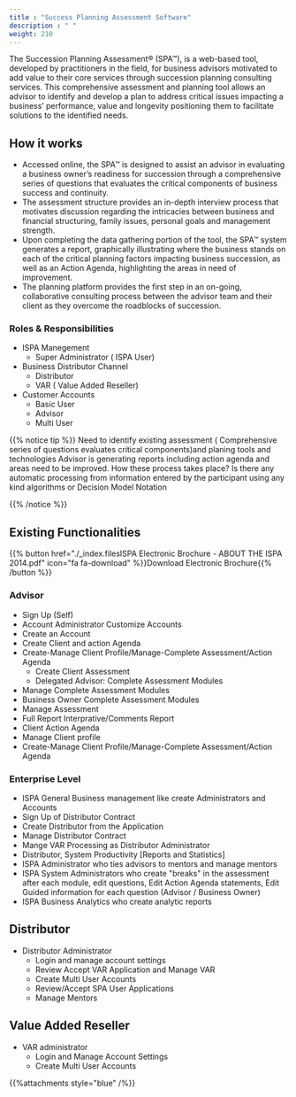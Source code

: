 ```yaml
---
title : "Success Planning Assessment Software"
description : " "
weight: 210
---
```


The Succession Planning Assessment® (SPA™), is a web-based tool, developed by practitioners in the field, for business advisors motivated to add value to their core services through succession planning consulting services. This comprehensive assessment and planning tool allows an advisor to identify and develop a plan to address critical issues impacting a business’ performance, value and longevity positioning them to facilitate solutions to the identified needs.

## How it works ##

* Accessed online, the SPA™ is designed to assist an advisor in evaluating a business owner’s readiness for succession through a comprehensive series of questions that evaluates the critical components of business success and continuity.
* The assessment structure provides an in-depth interview process that motivates discussion regarding the intricacies between business and financial structuring, family issues, personal goals and management strength.
* Upon completing the data gathering portion of the tool, the SPA™ system generates a report, graphically illustrating where the business stands on each of the critical planning factors impacting business succession, as well as an Action Agenda, highlighting the areas in need of improvement.
* The planning platform provides the first step in an on-going, collaborative consulting process between the advisor team and their client as they overcome the roadblocks of succession.

### Roles & Responsibilities ###

* ISPA Manegement
    * Super  Administrator ( ISPA User)
* Business Distributor Channel
    * Distributor
    * VAR ( Value Added Reseller)
* Customer Accounts
    * Basic User
    * Advisor
    * Multi User


{{% notice tip %}}
Need to identify existing assessment ( Comprehensive series of questions evaluates critical components)and planing tools and technologies
Advisor is generating reports including action agenda and areas need to be improved. How these process takes place? Is there any automatic processing from information entered by the participant using any kind algorithms or Decision Model Notation

{{% /notice %}}

## Existing Functionalities ##

{{% button href="./_index.filesISPA Electronic Brochure - ABOUT THE ISPA 2014.pdf" icon="fa fa-download" %}}Download Electronic Brochure{{% /button %}}

### Advisor ###

* Sign Up (Self)
* Account Administrator Customize Accounts
* Create an Account
* Create Client and action Agenda
* Create-Manage Client Profile/Manage-Complete Assessment/Action Agenda
    * Create Client Assessment
    * Delegated Advisor: Complete Assessment Modules
* Manage Complete Assessment Modules 
* Business Owner Complete Assessment Modules
* Manage Assessment
* Full Report Interprative/Comments Report
* Client Action Agenda
* Manage Client profile
* Create-Manage Client Profile/Manage-Complete Assessment/Action Agenda 

### Enterprise Level ###

* ISPA General Business management like create Administrators and Accounts
* Sign Up of Distributor Contract
* Create Distributor from the Application
* Manage Distributor Contract
* Mange VAR Processing as Distributor Administrator
* Distributor, System Productivity [Reports and Statistics]
* ISPA Administrator who ties advisors to mentors and manage mentors
* ISPA System Administrators who create "breaks" in the assessment after each module, edit questions, Edit Action Agenda statements, Edit Guided information for each question (Advisor / Business Owner)
* ISPA Business Analytics who create analytic reports

## Distributor ##

* Distributor Administrator 
    * Login and manage account settings
    * Review Accept VAR Application  and Manage VAR
    * Create Multi User Accounts
    * Review/Accept SPA User Applications
    * Manage Mentors

## Value Added Reseller ##

* VAR administrator
    * Login and Manage Account Settings
    * Create Multi User Accounts




{{%attachments style="blue" /%}}



